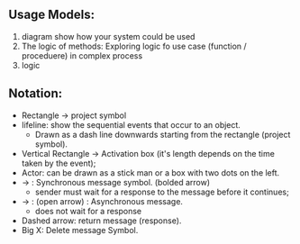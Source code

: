 

## Usage Models:
1) diagram show how your system could be used 
2) The logic of methods: Exploring logic fo use case (function / proceduere)
in complex process
3) logic 

## Notation:
- Rectangle &rarr; project symbol 
- lifeline: show the sequential events that occur to an object.
    - Drawn as a dash line downwards starting from the rectangle (project symbol).
- Vertical Rectangle &rarr; Activation box (it's length depends on the time taken by the event);
- Actor: can be drawn as a stick man or a box with two dots on the left.
- &rarr; : Synchronous message symbol. (bolded arrow)
    - sender must wait for a response to the message before it continues;
- &rarr; : (open arrow) : Asynchronous message.
    - does not wait for a response
- Dashed arrow: return message (response).
- Big X: Delete message Symbol.
